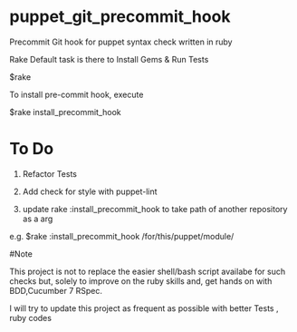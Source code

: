 # puppet_git_precommit_hook
Precommit Git hook for puppet syntax check written in ruby

Rake Default task is there to Install Gems & Run Tests

$rake

To install pre-commit hook, execute 

$rake install_precommit_hook

# To Do
1) Refactor Tests

2) Add check for style with puppet-lint

3) update rake :install_precommit_hook  to take path of another repository as a arg

e.g. $rake :install_precommit_hook /for/this/puppet/module/


#Note

This project is not to replace the easier shell/bash script availabe for such checks but, solely to improve on the ruby skills and, get hands on with BDD,Cucumber 7 RSpec.

I will try to update this project as frequent as possible with better Tests , ruby codes

